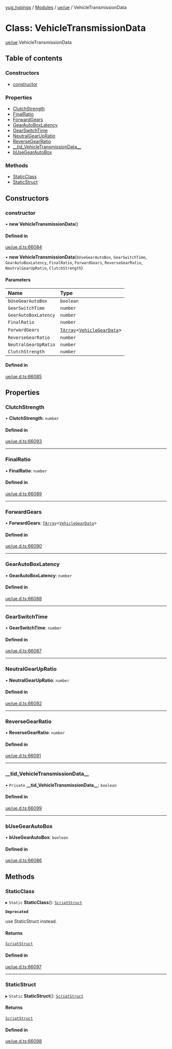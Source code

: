 [yug_typings](../README.md) / [Modules](../modules.md) / [ue/ue](../modules/ue_ue.md) / VehicleTransmissionData

# Class: VehicleTransmissionData

[ue/ue](../modules/ue_ue.md).VehicleTransmissionData

## Table of contents

### Constructors

- [constructor](ue_ue.VehicleTransmissionData.md#constructor)

### Properties

- [ClutchStrength](ue_ue.VehicleTransmissionData.md#clutchstrength)
- [FinalRatio](ue_ue.VehicleTransmissionData.md#finalratio)
- [ForwardGears](ue_ue.VehicleTransmissionData.md#forwardgears)
- [GearAutoBoxLatency](ue_ue.VehicleTransmissionData.md#gearautoboxlatency)
- [GearSwitchTime](ue_ue.VehicleTransmissionData.md#gearswitchtime)
- [NeutralGearUpRatio](ue_ue.VehicleTransmissionData.md#neutralgearupratio)
- [ReverseGearRatio](ue_ue.VehicleTransmissionData.md#reversegearratio)
- [\_\_tid\_VehicleTransmissionData\_\_](ue_ue.VehicleTransmissionData.md#__tid_vehicletransmissiondata__)
- [bUseGearAutoBox](ue_ue.VehicleTransmissionData.md#busegearautobox)

### Methods

- [StaticClass](ue_ue.VehicleTransmissionData.md#staticclass)
- [StaticStruct](ue_ue.VehicleTransmissionData.md#staticstruct)

## Constructors

### constructor

• **new VehicleTransmissionData**()

#### Defined in

[ue/ue.d.ts:66084](https://github.com/YugMetaverse/yug_typings/blob/b7d9b19/ue/ue.d.ts#L66084)

• **new VehicleTransmissionData**(`bUseGearAutoBox`, `GearSwitchTime`, `GearAutoBoxLatency`, `FinalRatio`, `ForwardGears`, `ReverseGearRatio`, `NeutralGearUpRatio`, `ClutchStrength`)

#### Parameters

| Name | Type |
| :------ | :------ |
| `bUseGearAutoBox` | `boolean` |
| `GearSwitchTime` | `number` |
| `GearAutoBoxLatency` | `number` |
| `FinalRatio` | `number` |
| `ForwardGears` | [`TArray`](../interfaces/ue_puerts.TArray.md)<[`VehicleGearData`](ue_ue.VehicleGearData.md)\> |
| `ReverseGearRatio` | `number` |
| `NeutralGearUpRatio` | `number` |
| `ClutchStrength` | `number` |

#### Defined in

[ue/ue.d.ts:66085](https://github.com/YugMetaverse/yug_typings/blob/b7d9b19/ue/ue.d.ts#L66085)

## Properties

### ClutchStrength

• **ClutchStrength**: `number`

#### Defined in

[ue/ue.d.ts:66093](https://github.com/YugMetaverse/yug_typings/blob/b7d9b19/ue/ue.d.ts#L66093)

___

### FinalRatio

• **FinalRatio**: `number`

#### Defined in

[ue/ue.d.ts:66089](https://github.com/YugMetaverse/yug_typings/blob/b7d9b19/ue/ue.d.ts#L66089)

___

### ForwardGears

• **ForwardGears**: [`TArray`](../interfaces/ue_puerts.TArray.md)<[`VehicleGearData`](ue_ue.VehicleGearData.md)\>

#### Defined in

[ue/ue.d.ts:66090](https://github.com/YugMetaverse/yug_typings/blob/b7d9b19/ue/ue.d.ts#L66090)

___

### GearAutoBoxLatency

• **GearAutoBoxLatency**: `number`

#### Defined in

[ue/ue.d.ts:66088](https://github.com/YugMetaverse/yug_typings/blob/b7d9b19/ue/ue.d.ts#L66088)

___

### GearSwitchTime

• **GearSwitchTime**: `number`

#### Defined in

[ue/ue.d.ts:66087](https://github.com/YugMetaverse/yug_typings/blob/b7d9b19/ue/ue.d.ts#L66087)

___

### NeutralGearUpRatio

• **NeutralGearUpRatio**: `number`

#### Defined in

[ue/ue.d.ts:66092](https://github.com/YugMetaverse/yug_typings/blob/b7d9b19/ue/ue.d.ts#L66092)

___

### ReverseGearRatio

• **ReverseGearRatio**: `number`

#### Defined in

[ue/ue.d.ts:66091](https://github.com/YugMetaverse/yug_typings/blob/b7d9b19/ue/ue.d.ts#L66091)

___

### \_\_tid\_VehicleTransmissionData\_\_

• `Private` **\_\_tid\_VehicleTransmissionData\_\_**: `boolean`

#### Defined in

[ue/ue.d.ts:66099](https://github.com/YugMetaverse/yug_typings/blob/b7d9b19/ue/ue.d.ts#L66099)

___

### bUseGearAutoBox

• **bUseGearAutoBox**: `boolean`

#### Defined in

[ue/ue.d.ts:66086](https://github.com/YugMetaverse/yug_typings/blob/b7d9b19/ue/ue.d.ts#L66086)

## Methods

### StaticClass

▸ `Static` **StaticClass**(): [`ScriptStruct`](ue_ue.ScriptStruct.md)

**`Deprecated`**

use StaticStruct instead.

#### Returns

[`ScriptStruct`](ue_ue.ScriptStruct.md)

#### Defined in

[ue/ue.d.ts:66097](https://github.com/YugMetaverse/yug_typings/blob/b7d9b19/ue/ue.d.ts#L66097)

___

### StaticStruct

▸ `Static` **StaticStruct**(): [`ScriptStruct`](ue_ue.ScriptStruct.md)

#### Returns

[`ScriptStruct`](ue_ue.ScriptStruct.md)

#### Defined in

[ue/ue.d.ts:66098](https://github.com/YugMetaverse/yug_typings/blob/b7d9b19/ue/ue.d.ts#L66098)
